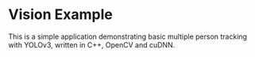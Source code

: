 # Vision Example

This is a simple application demonstrating basic multiple person tracking with
YOLOv3, written in C++, OpenCV and cuDNN.
